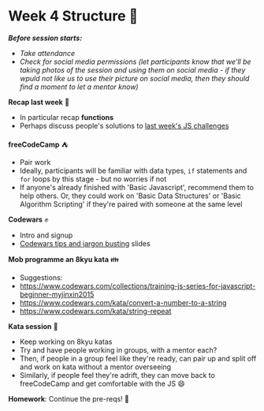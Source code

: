 # Week 4 Structure :muscle:

**_Before session starts:_**

- _Take attendance_
- _Check for social media permissions (let participants know that we'll be taking photos of the session and using them on social media - if they wpuld not like us to use their picture on social media, then they should find a moment to let a mentor know)_

**Recap last week** :turtle:

- In particular recap **functions**
- Perhaps discuss people's solutions to [last week's JS challenges](https://hackmd.io/445IJxgQQ1S-inNrt7fndw)

**freeCodeCamp** :tent:

- Pair work
- Ideally, participants will be familiar with data types, `if` statements and `for` loops by this stage - but no worries if not
- If anyone's already finished with 'Basic Javascript', recommend them to help others. Or, they could work on 'Basic Data Structures' or 'Basic Algorithm Scripting' if they're paired with someone at the same level

**Codewars** :fist:

- Intro and signup
- [Codewars tips and jargon busting](https://hackmd.io/ZX34SmmuTsKvowG4TJkfOQ) slides

**Mob programme an 8kyu kata** :family:

- Suggestions:
- https://www.codewars.com/collections/training-js-series-for-javascript-beginner-myjinxin2015
- https://www.codewars.com/kata/convert-a-number-to-a-string
- https://www.codewars.com/kata/string-repeat

**Kata session** :ocean:

- Keep working on 8kyu katas
- Try and have people working in groups, with a mentor each?
- Then, if people in a group feel like they're ready, can pair up and split off and work on kata without a mentor overseeing
- Similarly, if people feel they're adrift, they can move back to freeCodeCamp and get comfortable with the JS :smile:

**Homework**: Continue the pre-reqs! :rocket:
